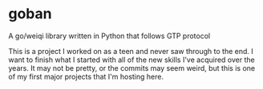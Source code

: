 # goban
A go/weiqi library written in Python that follows GTP protocol

This is a project I worked on as a teen and never saw through to the end. I want to finish what I started with all of the new skills I've acquired over the years. It may not be pretty, or the commits may seem weird, but this is one of my first major projects that I'm hosting here.
